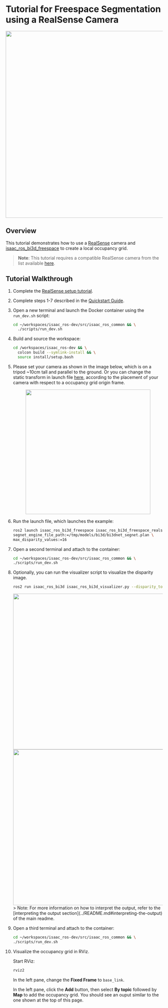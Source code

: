 # Tutorial for Freespace Segmentation using a RealSense Camera

<div align="center"><img src="../resources/realsense_example.gif"  width="600px"/></div>

## Overview

This tutorial demonstrates how to use a [RealSense](https://www.intel.com/content/www/us/en/architecture-and-technology/realsense-overview.html) camera and [isaac_ros_bi3d_freespace](https://github.com/NVIDIA-ISAAC-ROS/isaac_ros_proximity_segmentation) to create a local occupancy grid.

> **Note**: This tutorial requires a compatible RealSense camera from the list available [here](https://github.com/NVIDIA-ISAAC-ROS/.github/blob/main/profile/realsense-setup.md#camera-compatibility).

## Tutorial Walkthrough

1. Complete the [RealSense setup tutorial](https://github.com/NVIDIA-ISAAC-ROS/.github/blob/main/profile/realsense-setup.md).
2. Complete steps 1-7 described in the [Quickstart Guide](../README.md#quickstart).
3. Open a new terminal and launch the Docker container using the `run_dev.sh` script:

    ```bash
    cd ~/workspaces/isaac_ros-dev/src/isaac_ros_common && \
      ./scripts/run_dev.sh
    ```

4. Build and source the workspace:

    ```bash
    cd /workspaces/isaac_ros-dev && \
      colcon build --symlink-install && \
      source install/setup.bash
    ```

5. Please set your camera as shown in the image below, which is on a tripod ~10cm tall and parallel to the ground. Or you can change the static transform in launch file [here](../isaac_ros_bi3d_freespace/launch/isaac_ros_bi3d_freespace_realsense.launch.py#L144-157), according to the placement of your camera with respect to a occupancy grid origin frame.

    <div align="center"><img src="../resources/realsense_camera_position.jpg"  width="400px"/></div>

6. Run the launch file, which launches the example:

    ```bash
    ros2 launch isaac_ros_bi3d_freespace isaac_ros_bi3d_freespace_realsense.launch.py featnet_engine_file_path:=/tmp/models/bi3d/bi3dnet_featnet.plan \
    segnet_engine_file_path:=/tmp/models/bi3d/bi3dnet_segnet.plan \
    max_disparity_values:=16
    ```

7. Open a second terminal and attach to the container:

    ```bash
    cd ~/workspaces/isaac_ros-dev/src/isaac_ros_common && \
    ./scripts/run_dev.sh
    ```

8. Optionally, you can run the visualizer script to visualize the disparity image.

    ```bash
    ros2 run isaac_ros_bi3d isaac_ros_bi3d_visualizer.py --disparity_topic bi3d_mask
    ```

    <div align="center"><img src="../resources/visualizer_realsense.png" width="500px"/></div>

    <div align="center"><img src="../resources/visualizer_realsense_mono_pair.png" width="500px"/></div>
    > Note: For more information on how to interpret the output, refer to the [interpreting the output section](../README.md#interpreting-the-output) of the main readme.

9. Open a third terminal and attach to the container:

    ```bash
    cd ~/workspaces/isaac_ros-dev/src/isaac_ros_common && \
    ./scripts/run_dev.sh
    ```

10. Visualize the occupancy grid in RViz.

    Start RViz:

    ```bash
    rviz2
    ```

    In the left pane, change the **Fixed Frame** to `base_link`.

    In the left pane, click the **Add** button, then select **By topic** followed by **Map** to add the occupancy grid. You should see an ouput similar to the one shown at the top of this page.
